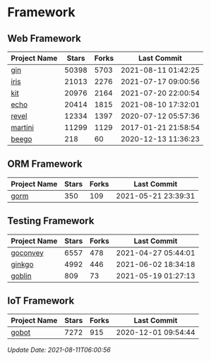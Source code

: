 # Framework

## Web Framework
| Project Name | Stars | Forks | Last Commit |
| ------------ | ----- | ----- | ----------- |
| [gin](https://github.com/gin-gonic/gin) | 50398 | 5703 | 2021-08-11 01:42:25 |
| [iris](https://github.com/kataras/iris) | 21013 | 2276 | 2021-07-17 09:00:56 |
| [kit](https://github.com/go-kit/kit) | 20976 | 2164 | 2021-07-20 22:00:54 |
| [echo](https://github.com/labstack/echo) | 20414 | 1815 | 2021-08-10 17:32:01 |
| [revel](https://github.com/revel/revel) | 12334 | 1397 | 2020-07-12 05:57:36 |
| [martini](https://github.com/go-martini/martini) | 11299 | 1129 | 2017-01-21 21:58:54 |
| [beego](https://github.com/astaxie/beego) | 218 | 60 | 2020-12-13 11:36:23 |

## ORM Framework
| Project Name | Stars | Forks | Last Commit |
| ------------ | ----- | ----- | ----------- |
| [gorm](https://github.com/jinzhu/gorm) | 350 | 109 | 2021-05-21 23:39:31 |

## Testing Framework
| Project Name | Stars | Forks | Last Commit |
| ------------ | ----- | ----- | ----------- |
| [goconvey](https://github.com/smartystreets/goconvey) | 6557 | 478 | 2021-04-27 05:44:01 |
| [ginkgo](https://github.com/onsi/ginkgo) | 4992 | 446 | 2021-06-02 18:34:18 |
| [goblin](https://github.com/franela/goblin) | 809 | 73 | 2021-05-19 01:27:13 |

## IoT Framework
| Project Name | Stars | Forks | Last Commit |
| ------------ | ----- | ----- | ----------- |
| [gobot](https://github.com/hybridgroup/gobot) | 7272 | 915 | 2020-12-01 09:54:44 |

*Update Date: 2021-08-11T06:00:56*